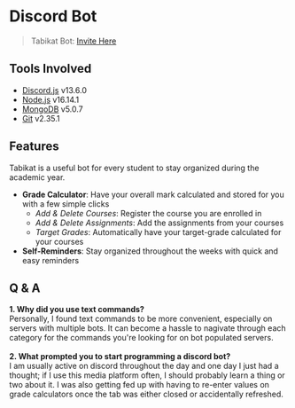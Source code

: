 # Discord Bot

> Tabikat Bot: [Invite Here](https://discord.com/api/oauth2/authorize?client_id=922629536053608508&permissions=274878056448&scope=bot%20applications.commands)

## Tools Involved
 - [Discord.js](https://discord.js.org/#/docs/discord.js/stable/general/welcome) v13.6.0
 - [Node.js](https://nodejs.org/en/docs/) v16.14.1
 - [MongoDB](https://mongoosejs.com/docs/guide.html) v5.0.7
 - [Git](https://git-scm.com/downloads) v2.35.1

## Features
Tabikat is a useful bot for every student to stay organized during the academic year.
 - **Grade Calculator**: Have your overall mark calculated and stored for you with a few simple clicks
    - *Add & Delete Courses*: Register the course you are enrolled in
    - *Add & Delete Assignments*: Add the assignments from your courses
    - *Target Grades*: Automatically have your target-grade calculated for your courses
 - **Self-Reminders**: Stay organized throughout the weeks with quick and easy reminders

## Q & A
**1. Why did you use text commands?** <br />
Personally, I found text commands to be more convenient, especially on servers with multiple bots. It can become a hassle to nagivate through each category for the commands you're looking for on bot populated servers. <br /> <br />
**2. What prompted you to start programming a discord bot?** <br />
I am usually active on discord throughout the day and one day I just had a thought; if I use this media platform often, I should probably learn a thing or two about it. I was also getting fed up with having to re-enter values on grade calculators once the tab was either closed or accidentally refreshed.
